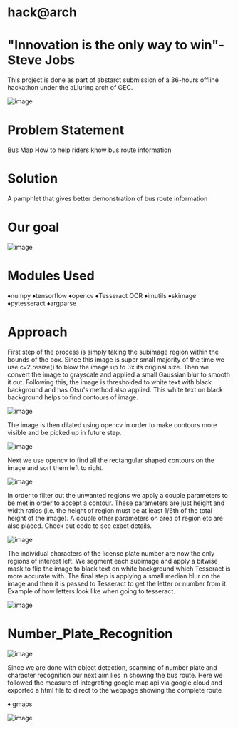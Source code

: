 # hack@arch

# "Innovation is the only way to win"- Steve Jobs
This project is done as part of abstarct submission of a 36-hours offline hackathon under the aLluring arch of GEC.

![image](https://user-images.githubusercontent.com/92539781/175336796-847088f7-1ba6-45c9-9b5a-8d123b9e7820.png)


# Problem Statement
Bus Map How to help riders know bus route information



# Solution
A pamphlet that gives better demonstration of bus route information



# Our goal
![image](https://user-images.githubusercontent.com/92539781/175337271-c1fb49a4-aaaf-47a7-89d7-23bcd7136a94.png)


# Modules Used
♦numpy
♦tensorflow
♦opencv
♦Tesseract OCR
♦imutils
♦skimage
♦pytesseract
♦argparse


# Approach
First step of the process is simply taking the subimage region within the bounds of the box. Since this image is super small 
majority of the time we use cv2.resize() to blow the image up to 3x its original size. Then we convert the image to grayscale
and applied a small Gaussian blur to smooth it out. Following this, the image is thresholded to white text with black background 
and has Otsu's method also applied. This white text on black background helps to find contours of image.

![image](https://user-images.githubusercontent.com/92539781/175347998-abe38586-35b9-46fa-b179-fe0ac01e1bc7.png)

The image is then dilated using opencv in order to make contours more visible and be picked up in future step.

![image](https://user-images.githubusercontent.com/92539781/175348083-55a2c042-0543-4cec-95fe-fe19cef2b4f3.png)

Next we use opencv to find all the rectangular shaped contours on the image and sort them left to right.

![image](https://user-images.githubusercontent.com/92539781/174951625-36ea8084-8229-4bca-8ac9-09ba8a7a362e.png)

In order to filter out the unwanted regions we apply a couple parameters to be met in order to accept a contour. 
These parameters are just height and width ratios (i.e. the height of region must be at least 1/6th of the total height of the image).
A couple other parameters on area of region etc are also placed. Check out code to see exact details.

![image](https://user-images.githubusercontent.com/92539781/174951593-c07e8357-82ee-4a23-a22a-46ddae695381.png)

The individual characters of the license plate number are now the only regions of interest left. We segment each subimage and apply 
a bitwise mask to flip the image to black text on white background which Tesseract is more accurate with. The final step is applying 
a small median blur on the image and then it is passed to Tesseract to get the letter or number from it. Example of how letters look 
like when going to tesseract.

![image](https://user-images.githubusercontent.com/92539781/174951554-206eb0d0-0e66-4cce-9cbc-379affaef56e.png)

# Number_Plate_Recognition
![image](https://user-images.githubusercontent.com/92539781/175357172-3768a7c6-5c51-4425-9d0f-a25eb46c63fc.png)


Since we are done with object detection, scanning of number plate and character recognition our next aim lies in showing the bus route.
Here we followed the measure of integrating google map api via google cloud and exported a html file to direct to the webpage showing
the complete route

♦ gmaps

![image](https://user-images.githubusercontent.com/92539781/175357378-0226a36f-d420-448f-8f50-893aa45da70e.png)

#
